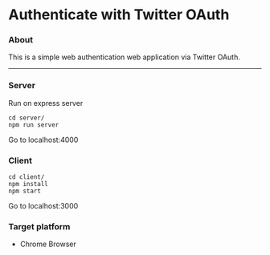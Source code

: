 # Authenticate with Twitter OAuth

### About

This is a simple web authentication web application via Twitter OAuth.

---

### Server

Run on express server

```
cd server/
npm run server
```

Go to localhost:4000

### Client

```
cd client/
npm install
npm start
```

Go to localhost:3000

### Target platform

- Chrome Browser